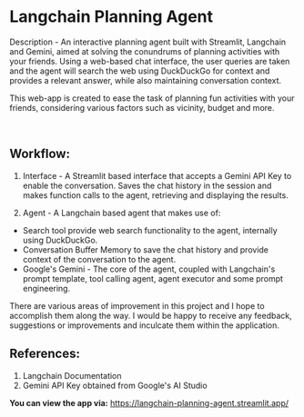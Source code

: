 # Langchain Planning Agent

Description - An interactive planning agent built with Streamlit, Langchain and Gemini, aimed at solving the conundrums of planning activities with your friends. Using a web-based chat interface, the user queries are taken and the agent will search the web using DuckDuckGo for context and provides a relevant answer, while also maintaining conversation context.

This web-app is created to ease the task of planning fun activities with your friends, considering various factors such as vicinity, budget and more.

<br/>

## Workflow:
1. Interface - A Streamlit based interface that accepts a Gemini API Key to enable the conversation. Saves the chat history in the session and makes function calls to the agent, retrieving and displaying the results.

2. Agent - A Langchain based agent that makes use of:
* Search tool provide web search functionality to the agent, internally using DuckDuckGo.
* Conversation Buffer Memory to save the chat history and provide context of the conversation to the agent.
* Google's Gemini - The core of the agent, coupled with Langchain's prompt template, tool calling agent, agent executor and some prompt engineering.

There are various areas of improvement in this project and I hope to accomplish them along the way. I would be happy to receive any feedback, suggestions or improvements and inculcate them within the application.
<br/>

## References:
1. Langchain Documentation
2. Gemini API Key obtained from Google's AI Studio

**You can view the app via:** https://langchain-planning-agent.streamlit.app/
